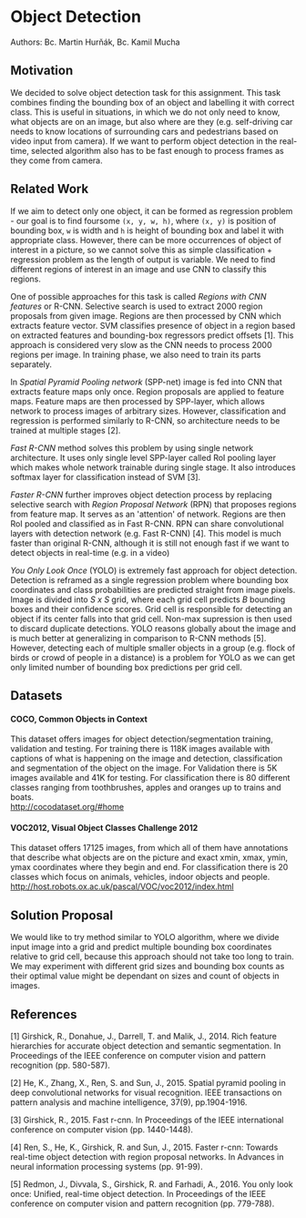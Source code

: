# Object Detection
Authors: Bc. Martin Hurňák, Bc. Kamil Mucha

## Motivation
We decided to solve object detection task for this assignment. This task combines finding the bounding box of an object
and labelling it with correct class. This is useful in situations, in which we do not only need to know, what objects are
on an image, but also where are they (e.g. self-driving car needs to know locations of surrounding cars and pedestrians 
based on video input from camera). If we want to perform object detection in the real-time, selected algorithm also has to be fast 
enough to process frames as they come from camera.

## Related Work
If we aim to detect only one object, it can be formed as regression problem - our goal is to find foursome `(x, y, w, h)`,
 where `(x, y)` is position of bounding box, `w` is width and `h` is height of bounding box and label it with appropriate class.
  However, there can be more occurrences of object of interest in a picture, so we cannot solve this as simple 
  classification + regression problem as the length of output is variable. We need to find different regions of interest in an image
 and use CNN to classify this regions.

One of possible approaches for this task is called _Regions with CNN features_ or R-CNN. Selective search is used to
extract 2000 region proposals from given image. Regions are then processed by CNN which extracts feature vector. SVM
classifies presence of object in a region based on extracted features and bounding-box regressors predict offsets [1]. 
This approach is considered very slow as the CNN needs to process 2000 regions per image. In training phase, we also need 
to train its parts separately.

In _Spatial Pyramid Pooling network_ (SPP-net) image is fed into CNN that extracts feature maps 
only once. Region proposals are applied to feature maps. Feature maps are then processed by SPP-layer, which allows network 
to process images of arbitrary sizes. However, classification and regression is performed similarly to R-CNN, so 
architecture needs to be trained at multiple stages [2].

_Fast R-CNN_ method solves this problem by using single network architecture. It uses only single level SPP-layer called
RoI pooling layer which makes whole network trainable during single stage. It also introduces softmax layer for 
classification instead of SVM [3].

_Faster R-CNN_ further improves object detection process by replacing selective search with _Region Proposal Network_ (RPN)
that proposes regions from feature map. It serves as an 'attention' of network. Regions are then RoI pooled and classified
 as in Fast R-CNN. RPN can share convolutional layers with detection network (e.g. Fast R-CNN) [4]. This model is much 
 faster than original R-CNN, although it is still not enough fast if we want to detect objects in real-time 
 (e.g. in a video)

_You Only Look Once_ (YOLO) is extremely fast approach for object detection. Detection is reframed as a single regression
problem where bounding box coordinates and class probabilities are predicted straight from image pixels. Image is divided into 
_S x S_ grid, where each grid cell predicts _B_ bounding boxes and their confidence scores. Grid cell is responsible for 
detecting an object if its center falls into that grid cell. Non-max supression is then used to discard duplicate 
detections. YOLO  reasons globally about the image and is much better at generalizing in comparison to R-CNN methods [5].
However, detecting each of multiple smaller objects in a group (e.g. flock of birds or crowd of people in a distance) is a 
problem for YOLO as we can get only limited number of bounding box predictions per grid cell.

## Datasets
#### COCO, Common Objects in Context
This dataset offers images for object detection/segmentation training, validation and testing. For training there is 118K images available with captions of what is happening on the image and detection, classification and segmentation of the object on the image. For Validation there is 5K images available and 41K for testing. For classification there is 80 different classes ranging from toothbrushes, apples and oranges up to trains and boats.<br />
http://cocodataset.org/#home

#### VOC2012, Visual Object Classes Challenge 2012
This dataset offers 17125 images, from which all of them have annotations that describe what objects are on the picture and exact xmin, xmax, ymin, ymax coordinates where they begin and end. For classification there is 20 classes which focus on animals, vehicles, indoor objects and people.<br />
http://host.robots.ox.ac.uk/pascal/VOC/voc2012/index.html

## Solution Proposal
We would like to try method similar to YOLO algorithm, where we divide input image into a grid and predict multiple
bounding box coordinates relative to grid cell, because this approach should not take too long to train. We may 
experiment with different grid sizes and bounding box counts as their optimal value might be dependant on sizes and count 
of objects in images. 


## References
[1] Girshick, R., Donahue, J., Darrell, T. and Malik, J., 2014. Rich feature hierarchies for accurate object detection and semantic segmentation. In Proceedings of the IEEE conference on computer vision and pattern recognition (pp. 580-587).

[2] He, K., Zhang, X., Ren, S. and Sun, J., 2015. Spatial pyramid pooling in deep convolutional networks for visual recognition. IEEE transactions on pattern analysis and machine intelligence, 37(9), pp.1904-1916.

[3] Girshick, R., 2015. Fast r-cnn. In Proceedings of the IEEE international conference on computer vision (pp. 1440-1448).

[4] Ren, S., He, K., Girshick, R. and Sun, J., 2015. Faster r-cnn: Towards real-time object detection with region proposal networks. In Advances in neural information processing systems (pp. 91-99).

[5] Redmon, J., Divvala, S., Girshick, R. and Farhadi, A., 2016. You only look once: Unified, real-time object detection. In Proceedings of the IEEE conference on computer vision and pattern recognition (pp. 779-788).
